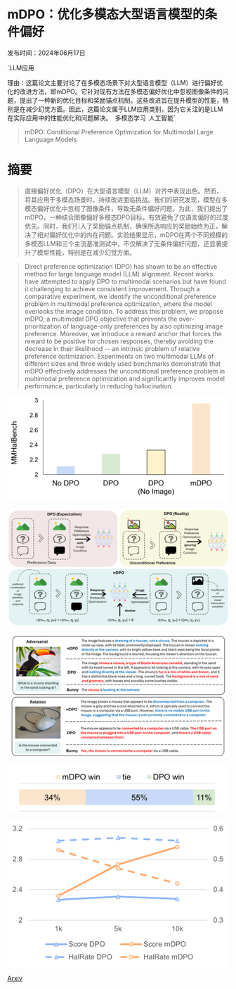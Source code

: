 # mDPO：优化多模态大型语言模型的条件偏好

发布时间：2024年06月17日

`LLM应用

理由：这篇论文主要讨论了在多模态场景下对大型语言模型（LLM）进行偏好优化的改进方法，即mDPO。它针对现有方法在多模态偏好优化中忽视图像条件的问题，提出了一种新的优化目标和奖励锚点机制。这些改进旨在提升模型的性能，特别是在减少幻觉方面。因此，这篇论文属于LLM应用类别，因为它关注的是LLM在实际应用中的性能优化和问题解决。` `多模态学习` `人工智能`

> mDPO: Conditional Preference Optimization for Multimodal Large Language Models

# 摘要

> 直接偏好优化（DPO）在大型语言模型（LLM）对齐中表现出色。然而，将其应用于多模态场景时，持续改进面临挑战。我们的研究发现，模型在多模态偏好优化中忽视了图像条件，导致无条件偏好问题。为此，我们提出了mDPO，一种结合图像偏好多模态DPO目标，有效避免了仅语言偏好的过度优先。同时，我们引入了奖励锚点机制，确保所选响应的奖励始终为正，解决了相对偏好优化中的内在问题。实验结果显示，mDPO在两个不同规模的多模态LLM和三个主流基准测试中，不仅解决了无条件偏好问题，还显著提升了模型性能，特别是在减少幻觉方面。

> Direct preference optimization (DPO) has shown to be an effective method for large language model (LLM) alignment. Recent works have attempted to apply DPO to multimodal scenarios but have found it challenging to achieve consistent improvement. Through a comparative experiment, we identify the unconditional preference problem in multimodal preference optimization, where the model overlooks the image condition. To address this problem, we propose mDPO, a multimodal DPO objective that prevents the over-prioritization of language-only preferences by also optimizing image preference. Moreover, we introduce a reward anchor that forces the reward to be positive for chosen responses, thereby avoiding the decrease in their likelihood -- an intrinsic problem of relative preference optimization. Experiments on two multimodal LLMs of different sizes and three widely used benchmarks demonstrate that mDPO effectively addresses the unconditional preference problem in multimodal preference optimization and significantly improves model performance, particularly in reducing hallucination.

![mDPO：优化多模态大型语言模型的条件偏好](../../../paper_images/2406.11839/problem.png)

![mDPO：优化多模态大型语言模型的条件偏好](../../../paper_images/2406.11839/mdpo.png)

![mDPO：优化多模态大型语言模型的条件偏好](../../../paper_images/2406.11839/example.png)

![mDPO：优化多模态大型语言模型的条件偏好](../../../paper_images/2406.11839/human_eval.png)

![mDPO：优化多模态大型语言模型的条件偏好](../../../paper_images/2406.11839/scale.png)

[Arxiv](https://arxiv.org/abs/2406.11839)